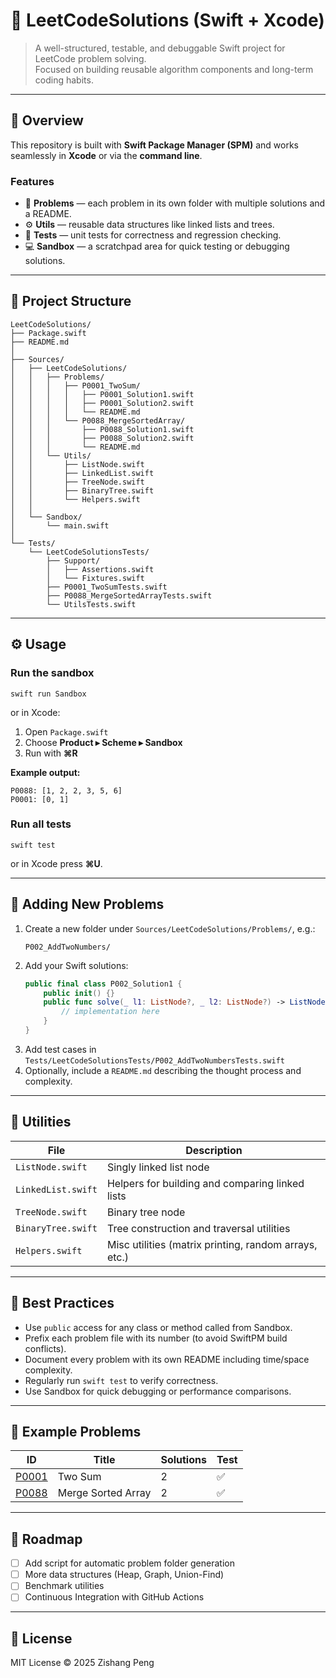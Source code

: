 # 🧠 LeetCodeSolutions (Swift + Xcode)

> A well-structured, testable, and debuggable Swift project for LeetCode problem solving.  
> Focused on building reusable algorithm components and long-term coding habits.

---

## 🚀 Overview

This repository is built with **Swift Package Manager (SPM)** and works seamlessly in **Xcode** or via the **command line**.

### Features
- 📂 **Problems** — each problem in its own folder with multiple solutions and a README.  
- ⚙️ **Utils** — reusable data structures like linked lists and trees.  
- 🧪 **Tests** — unit tests for correctness and regression checking.  
- 💻 **Sandbox** — a scratchpad area for quick testing or debugging solutions.  

---

## 📁 Project Structure

```
LeetCodeSolutions/
├── Package.swift
├── README.md
│
├── Sources/
│   ├── LeetCodeSolutions/
│   │   ├── Problems/
│   │   │   ├── P0001_TwoSum/
│   │   │   │   ├── P0001_Solution1.swift
│   │   │   │   ├── P0001_Solution2.swift
│   │   │   │   └── README.md
│   │   │   └── P0088_MergeSortedArray/
│   │   │       ├── P0088_Solution1.swift
│   │   │       ├── P0088_Solution2.swift
│   │   │       └── README.md
│   │   └── Utils/
│   │       ├── ListNode.swift
│   │       ├── LinkedList.swift
│   │       ├── TreeNode.swift
│   │       ├── BinaryTree.swift
│   │       └── Helpers.swift
│   │
│   └── Sandbox/
│       └── main.swift
│
└── Tests/
    └── LeetCodeSolutionsTests/
        ├── Support/
        │   ├── Assertions.swift
        │   └── Fixtures.swift
        ├── P0001_TwoSumTests.swift
        ├── P0088_MergeSortedArrayTests.swift
        └── UtilsTests.swift
```

---

## ⚙️ Usage

### Run the sandbox
```
swift run Sandbox
```

or in Xcode:  
1. Open `Package.swift`  
2. Choose **Product ▸ Scheme ▸ Sandbox**  
3. Run with **⌘R**

**Example output:**
```
P0088: [1, 2, 2, 3, 5, 6]
P0001: [0, 1]
```

### Run all tests
```
swift test
```

or in Xcode press **⌘U**.

---

## 🧩 Adding New Problems

1. Create a new folder under `Sources/LeetCodeSolutions/Problems/`, e.g.:
   ```
   P002_AddTwoNumbers/
   ```
2. Add your Swift solutions:
   ```swift
   public final class P002_Solution1 {
       public init() {}
       public func solve(_ l1: ListNode?, _ l2: ListNode?) -> ListNode? {
           // implementation here
       }
   }
   ```
3. Add test cases in `Tests/LeetCodeSolutionsTests/P002_AddTwoNumbersTests.swift`
4. Optionally, include a `README.md` describing the thought process and complexity.

---

## 🧰 Utilities

| File | Description |
|------|--------------|
| `ListNode.swift` | Singly linked list node |
| `LinkedList.swift` | Helpers for building and comparing linked lists |
| `TreeNode.swift` | Binary tree node |
| `BinaryTree.swift` | Tree construction and traversal utilities |
| `Helpers.swift` | Misc utilities (matrix printing, random arrays, etc.) |

---

## 🧠 Best Practices

- Use `public` access for any class or method called from Sandbox.  
- Prefix each problem file with its number (to avoid SwiftPM build conflicts).  
- Document every problem with its own README including time/space complexity.  
- Regularly run `swift test` to verify correctness.  
- Use Sandbox for quick debugging or performance comparisons.

---

## 🏁 Example Problems

| ID | Title | Solutions | Test |
|----|--------|------------|------|
| [P0001](Sources/LeetCodeSolutions/Problems/P0001_TwoSum/README.md) | Two Sum | 2 | ✅ |
| [P0088](Sources/LeetCodeSolutions/Problems/P0088_MergeSortedArray/README.md) | Merge Sorted Array | 2 | ✅ |

---

## 🔮 Roadmap

- [ ] Add script for automatic problem folder generation  
- [ ] More data structures (Heap, Graph, Union-Find)  
- [ ] Benchmark utilities  
- [ ] Continuous Integration with GitHub Actions

---

## 📄 License

MIT License © 2025 Zishang Peng
